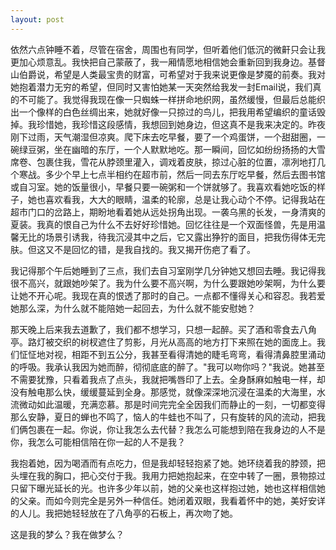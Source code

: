 ```yaml
---
layout: post
---
```

依然六点钟睡不着，尽管在宿舍，周围也有同学，但听着他们低沉的微鼾只会让我更加心烦意乱。我快把自己蒙蔽了，我一厢情愿地相信她会重新回到我身边。基督山伯爵说，希望是人类最宝贵的财富，可希望对于我来说更像是梦魇的前奏。我对她抱着潜力无穷的希望，但同时又害怕她某一天突然给我发一封Email说，我们真的不可能了。我觉得我现在像一只蜘蛛一样拼命地织网，虽然缓慢，但最后总能织出一个像样的白色丝绸出来，她就好像一只掠过的鸟儿，把我用希望编织的童话毁掉。我珍惜她，我珍惜这段感情，我想回到她身边，但这真不是我来决定的。昨夜刚下过雨，天气潮湿但凉爽。爬下床去吃早餐，要了一个鸡蛋饼，一个甜甜圈，一碗绿豆粥，坐在幽暗的东厅，一个人默默地吃。那一瞬间，回忆如纷纷扬扬的大雪席卷、包裹住我，雪花从脖颈里灌入，调戏着皮肤，掠过心脏的位置，凛冽地打几个寒战。多少个早上七点半相约在超市前，然后一同去东厅吃早餐，然后去图书馆或自习室。她的饭量很小，早餐只要一碗粥和一个饼就够了。我喜欢看她吃饭的样子，她也喜欢看我，大大的眼睛，温柔的轮廓，总是让我心动个不停。记得我站在超市门口的岔路上，期盼地看着她从远处拐角出现。一袭乌黑的长发，一身清爽的夏装。我真的恨自己为什么不去好好珍惜她。回忆往往是一个双面怪兽，先是用温馨无比的场景引诱我，待我沉浸其中之后，它又露出狰狞的面目，把我伤得体无完肤。但这又不是回忆的错，是我自找的。我又揭开伤疤了看了。

我记得那个午后她睡到了三点，我们去自习室刚学几分钟她又想回去睡。我记得我很不高兴，就跟她吵架了。我为什么要不高兴啊，为什么要跟她吵架啊，为什么要让她不开心呢。我现在真的恨透了那时的自己。一点都不懂得关心和容忍。我若爱她那么深，为什么就不能陪她一起回去，为什么就不能安慰她？

那天晚上后来我去道歉了，我们都不想学习，只想一起醉。买了酒和零食去八角亭。路灯被交织的树杈遮住了剪影，月光从高高的地方打下来照在她的面庞上。我们怔怔地对视，相距不到五公分，我甚至看得清她的睫毛弯弯，看得清鼻腔里涌动的呼吸。我承认我因为她而醉，彻彻底底的醉了。"我可以吻你吗？"我说。她甚至不需要犹豫，只看着我点了点头，我就把嘴唇印了上去。全身酥麻如触电一样，却没有触电那么快，缓缓蔓延到全身。那感觉，就像深深地沉浸在温柔的大海里，水流微动如此温暖，充满恋慕。那是时间完完全全因我们而静止的一刻，一切都变得那么安静，夏日的蝉也不鸣了，恼人的牛蛙也不叫了，只有旋转的风的流动，把我们俩包裹在一起。你说，你让我怎么去代替？我怎么可能想到陪在我身边的人不是你，我怎么可能相信陪在你一起的人不是我？

我抱着她，因为喝酒而有点吃力，但是我却轻轻抱紧了她。她环绕着我的脖颈，把头埋在我的胸口，把心交付于我。我用力把她抱起来，在空中转了一圈，景物掠过只留下曝光延长的光。也许多少年以前，她的父亲也这样抱过她，她也这样相信她的父亲。而如今则完全是另外一种信任。她闭着双眼，我看着怀中的她，美好安详的人儿。我把她轻轻放在了八角亭的石板上，再次吻了她。

这是我的梦么？我在做梦么？